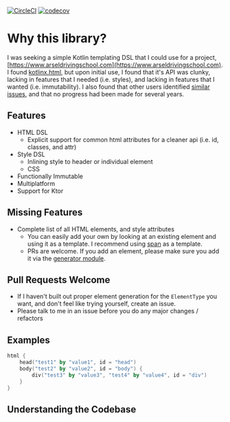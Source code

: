 [![CircleCI](https://circleci.com/gh/ScottPierce/kotlin-html/tree/master.svg?style=svg)](https://circleci.com/gh/ScottPierce/kotlin-html/tree/master)
[![codecov](https://codecov.io/gh/ScottPierce/kotlin-html/branch/master/graph/badge.svg)](https://codecov.io/gh/ScottPierce/kotlin-html)

# Why this library?
I was seeking a simple Kotlin templating DSL that I could use for a project, 
[https://www.arseldrivingschool.com](https://www.arseldrivingschool.com). I found 
[kotlinx.html](https://github.com/Kotlin/kotlinx.html), but upon initial use, I found that it's API was clunky, lacking 
in features that I needed (i.e. styles), and lacking in features that I wanted (i.e. immutability). I also found that 
other users identified [similar issues](https://github.com/Kotlin/kotlinx.html/issues/31), and that no progress had 
been made for several years.

## Features
* HTML DSL
    * Explicit support for common html attributes for a cleaner api (i.e. id, classes, and attr)
* Style DSL
    * Inlining style to header or individual element
    * CSS
* Functionally Immutable
* Multiplatform
* Support for Ktor

## Missing Features
* Complete list of all HTML elements, and style attributes
    * You can easily add your own by looking at an existing element and using it as a template. I recommend using 
    [span](/html-builder/src/genMain/kotlin/dev/scottpierce/html/element/Span.kt) as a template.
    * PRs are welcome. If you add an element, please make sure you add it via the [generator module](https://github.com/ScottPierce/kotlin-html-builder/blob/master/html-builder-generator/src/main/kotlin/dev/scottpierce/html/generate/Element.kt).
    
## Pull Requests Welcome
* If I haven't built out proper element generation for the `ElementType` you want, and don't feel like trying yourself, 
create an issue.
* Please talk to me in an issue before you do any major changes / refactors

## Examples
```kotlin
html {
    head("test1" by "value1", id = "head")
    body("test2" by "value2", id = "body") {
        div("test3" by "value3", "test4" by "value4", id = "div")
    }
}
```

## Understanding the Codebase
